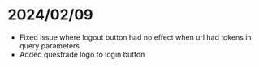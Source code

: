 # 2024/02/09

- Fixed issue where logout button had no effect when url had tokens in query parameters
- Added questrade logo to login button
